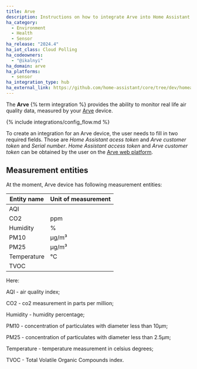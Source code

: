 ```yaml
---
title: Arve
description: Instructions on how to integrate Arve into Home Assistant
ha_category:
  - Environment
  - Health
  - Sensor
ha_release: "2024.4"
ha_iot_class: Cloud Polling
ha_codeowners:
  - "@ikalnyi"
ha_domain: arve
ha_platforms:
  - sensor
ha_integration_type: hub
ha_external_link: https://github.com/home-assistant/core/tree/dev/homeassistant/components/arve
---
```


The **Arve** {% term integration %} provides the ability to monitor real life air quality data, measured by your [Arve](https://www.arveair.com) device.

{% include integrations/config_flow.md %}

To create an integration for an Arve device, the user needs to fill in two required fields.
Those are _Home Assistant acess token_ and _Arve customer token_ and _Serial number_.
_Home Assistant access token_ and _Arve customer token_ can be obtained by the user on the [Arve web platform](https://dashboard.arveair.com).

## Measurement entities

At the moment, Arve device has following measurement entities:

| Entity name | Unit of measurement |
| ----------- | ------------------- |
| AQI         |                     |
| CO2         | ppm                 |
| Humidity    | %                   |
| PM10        | µg/m³               |
| PM25        | µg/m³               |
| Temperature | °C                  |
| TVOC        |                     |

Here:

AQI - air quality index;

CO2 - co2 measurement in parts per million;

Humidity - humidity percentage;

PM10 - concentration of particulates with diameter less than 10µm;

PM25 - concentration of particulates with diameter less than 2.5µm;

Temperature - temperature measurement in celsius degrees;

TVOC - Total Volatile Organic Compounds index.
